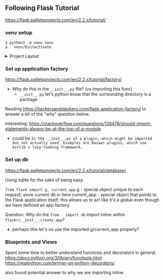 ## Following Flask Tutorial
https://flask.palletsprojects.com/en/2.2.x/tutorial/


### venv setup
```
$ python3 -m venv venv
$ . venv/bin/activate
```



<details>
  <summary> Project Layout</summary>

  https://flask.palletsprojects.com/en/2.2.x/tutorial/layout/


  General Theory:
  ```/home/user/Projects/flask-tutorial
  ├── flaskr/
  │   ├── __init__.py
  │   ├── db.py
  │   ├── schema.sql
  │   ├── auth.py
  │   ├── blog.py
  │   ├── templates/
  │   │   ├── base.html
  │   │   ├── auth/
  │   │   │   ├── login.html
  │   │   │   └── register.html
  │   │   └── blog/
  │   │       ├── create.html
  │   │       ├── index.html
  │   │       └── update.html
  │   └── static/
  │       └── style.css
  ├── tests/
  │   ├── conftest.py
  │   ├── data.sql
  │   ├── test_factory.py
  │   ├── test_db.py
  │   ├── test_auth.py
  │   └── test_blog.py
  ├── venv/
  ├── setup.py
  └── MANIFEST.in
  ```

</details>

### Set up application factory
https://flask.palletsprojects.com/en/2.2.x/tutorial/factory/

* Why do this in the `__init__.py` file? (vs importing this func)
  * `__init__.py` let's python know that the surrounding directory is a package

Reading https://hackersandslackers.com/flask-application-factory/ to answer a bit of the "why" question below.

Interesting: https://stackoverflow.com/questions/128478/should-import-statements-always-be-at-the-top-of-a-module
* could be ```In the __init__.py of a plugin, which might be imported but not actually used. Examples are Bazaar plugins, which use bzrlib's lazy-loading framework.```


### Set up db
https://flask.palletsprojects.com/en/2.2.x/tutorial/database/

Using sqlite for the sake of being easy.

```from flask import g, current_app```
g - special object unique to each request; store current db in here
current_app - special object that points to the Flask application itself; this allows us to act like it's a global even though we have defined an app factory.

Question: Why do the `from . import db` import inline within `flaskr/__init__.create_app`?
 * perhaps this let's us use the imported g/current_app properly?


### Blueprints and Views

Spent some time to better understand functools and decorators in general.
https://docs.python.org/3/library/functools.html
https://realpython.com/primer-on-python-decorators/

also found potential answer to why we are importing inline.
